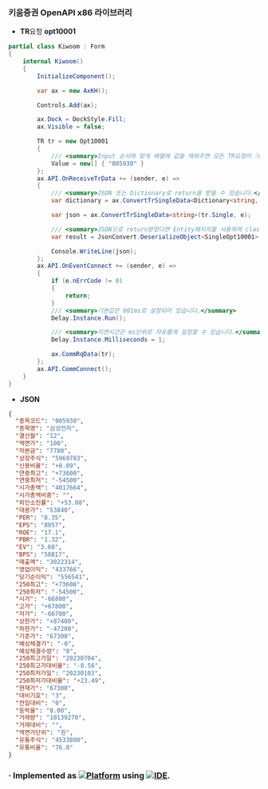 ### 키움증권 OpenAPI x86 라이브러리
- **TR**요청 **opt10001**
```C#
partial class Kiwoom : Form
{
    internal Kiwoom()
    {
        InitializeComponent();

        var ax = new AxKH();

        Controls.Add(ax);

        ax.Dock = DockStyle.Fill;
        ax.Visible = false;

        TR tr = new Opt10001
        {
            /// <summary>Input 순서에 맞게 배열에 값을 채워주면 모든 TR요청이 가능합니다.</summary>
            Value = new[] { "005930" }
        };
        ax.API.OnReceiveTrData += (sender, e) =>
        {
            /// <summary>JSON 또는 Dictionary로 return을 받을 수 있습니다.</summary>
            var dictionary = ax.ConvertTrSingleData<Dictionary<string, string>>(tr.Single, e);

            var json = ax.ConvertTrSingleData<string>(tr.Single, e);

            /// <summary>JSON으로 return받았다면 Entity패키지를 사용하여 class로 변환할 수 있습니다.
            var result = JsonConvert.DeserializeObject<SingleOpt10001>(json);

            Console.WriteLine(json);
        };        
        ax.API.OnEventConnect += (sender, e) =>
        {
            if (e.nErrCode != 0)
            {
                return;
            }
            /// <summary>기본값은 601ms로 설정되어 있습니다.</summary>
            Delay.Instance.Run();

            /// <summary>지연시간은 ms단위로 자유롭게 설정할 수 있습니다.</summary>
            Delay.Instance.Milliseconds = 1;

            ax.CommRqData(tr);
        };
        ax.API.CommConnect();
    }
}
```
- **JSON**
```json
{
  "종목코드": "005930",
  "종목명": "삼성전자",
  "결산월": "12",
  "액면가": "100",
  "자본금": "7780",
  "상장주식": "5969783",
  "신용비율": "+0.09",
  "연중최고": "+73600",
  "연중최저": "-54500",
  "시가총액": "4017664",
  "시가총액비중": "",
  "외인소진률": "+53.08",
  "대용가": "53840",
  "PER": "8.35",
  "EPS": "8057",
  "ROE": "17.1",
  "PBR": "1.32",
  "EV": "3.60",
  "BPS": "50817",
  "매출액": "3022314",
  "영업이익": "433766",
  "당기순이익": "556541",
  "250최고": "+73600",
  "250최저": "-54500",
  "시가": "-66800",
  "고가": "+67800",
  "저가": "-66700",
  "상한가": "+87400",
  "하한가": "-47200",
  "기준가": "67300",
  "예상체결가": "-0",
  "예상체결수량": "0",
  "250최고가일": "20230704",
  "250최고가대비율": "-8.56",
  "250최저가일": "20230103",
  "250최저가대비율": "+23.49",
  "현재가": "67300",
  "대비기호": "3",
  "전일대비": "0",
  "등락율": "0.00",
  "거래량": "10139270",
  "거래대비": "",
  "액면가단위": "원",
  "유통주식": "4533800",
  "유통비율": "76.0"
}
```
### · Implemented as [![Platform](https://img.shields.io/nuget/v/Microsoft.NETCore.Platforms?label=CSharp&style=plastic&logo=.NET&color=512BD4)](https://versionsof.net) using [![IDE](https://img.shields.io/badge/Visual%20Studio-2022-5C2D91?style=plastic&logoColor=white&logo=visualstudio)](https://learn.microsoft.com/en-us/visualstudio/releases/2022).
